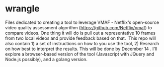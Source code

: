 # wrangle
Files dedicated to creating a tool to leverage VMAF - Netflix's open-source video quality assessment algorithm (https://github.com/Netflix/vmaf) to compare videos. One thing it will do is pull out a representative 10 frames from two local videos and provide feedback based on that.  This repo will also contain 1) a set of instructions on how to you use the tool, 2) Research on how best to interpret the results. This will be done by December 14 . I'll explore a browser-based version of the tool (Javascript with JQuery and Node.js possibly), and a golang version.
